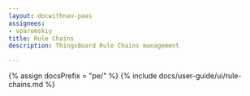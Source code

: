 ```yaml
---
layout: docwithnav-paas
assignees:
- vparomskiy
title: Rule Chains
description: ThingsBoard Rule Chains management

---
```


{% assign docsPrefix = "pe/" %}
{% include docs/user-guide/ui/rule-chains.md %}